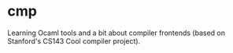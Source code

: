 # cmp
Learning Ocaml tools and a bit about compiler frontends (based on Stanford's CS143 Cool compiler project).
